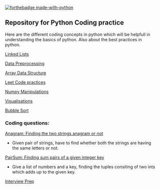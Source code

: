 [![forthebadge made-with-python](http://ForTheBadge.com/images/badges/made-with-python.svg)](https://www.python.org/)

## Repository for Python Coding practice
Here are the different coding concepts in python which will be helpfull in understanding the basics of python.
Also about the best practices in python.

[Linked Lists](https://github.com/KarthikKaiplody/Practice_Repo/blob/master/1_LinkedLists.py)

[Data Preprocessing](https://github.com/KarthikKaiplody/Practice_Repo/blob/master/Data_Preprocessing.ipynb)

[Array Data Structure](https://github.com/KarthikKaiplody/Practice_Repo/blob/master/ArrayDS.ipynb)

[Leet Code practices](https://github.com/KarthikKaiplody/Practice_Repo/blob/master/LeetCode_Arrays.ipynb)

[Numpy Manipulations](https://github.com/KarthikKaiplody/Practice_Repo/blob/master/Numpy_Manipulations.ipynb) 

[Visualisations](https://github.com/KarthikKaiplody/Practice_Repo/blob/master/Visualisations.ipynb)

[Bubble Sort](https://github.com/KarthikKaiplody/Practice_Repo/blob/master/Bubble_sort.py)


### Coding questions:
[Anagram: Finding the two strings anagram or not ](https://github.com/KarthikKaiplody/Practice_Repo/blob/master/TestAnagram.py)
  - Given pair of strings, have to find whether both the strings are having the same letters or not.

[PairSum: Finding sum pairs of a given integer key](https://github.com/KarthikKaiplody/Practice_Repo/blob/master/PairSum.py)
  - Give a list of numbers and a key, finding the tuples consiting of two ints which adds up to the given key.

[Interview Prep](https://github.com/KarthikKaiplody/Practice_Repo/tree/master/GG_prep)
